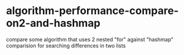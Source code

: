 # algorithm-performance-compare-on2-and-hashmap
compare some algorithm that uses 2 nested "for" against "hashmap" comparision for searching differences in two lists
